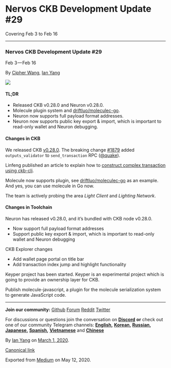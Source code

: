 # Nervos CKB Development Update \#29

Covering Feb 3 to Feb 16

------------------------------------------------------------------------

### Nervos CKB Development Update \#29

Feb 3 — Feb 16

By [Cipher Wang](https://github.com/CipherWang), [Ian Yang](https://medium.com/u/72022cac4c7c)

![](https://cdn-images-1.medium.com/max/800/1*TuRIpEp1hPHumL0azJ2h4g.png)

#### TL;DR

-   Released CKB v0.28.0 and Neuron v0.28.0.
-   Molecule plugin system and [driftluo/moleculec-go](https://github.com/driftluo/moleculec-go).
-   Neuron now supports full payload format addresses.
-   Neuron now supports public key export & import, which is important to read-only wallet and Neuron debugging.

#### Changes in CKB

We released CKB [v0.28.0](https://github.com/nervosnetwork/ckb/releases/tag/v0.28.0). The breaking change [\#1879](https://github.com/nervosnetwork/ckb/pull/1879) added `outputs_validator` to `send_transaction` RPC ([@quake](https://github.com/quake)).

Linfeng published an article to explain how to [construct complex transaction using ckb-cli](https://github.com/nervosnetwork/ckb-cli/wiki/Handle-Complex-Transaction).

Molecule now supports plugin, see [driftluo/moleculec-go](https://github.com/driftluo/moleculec-go) as an example. And yes, you can use molecule in Go now.

The team is actively probing the area *Light Client* and *Lighting Network*.

#### Changes in Toolchain

Neuron has released v0.28.0, and it’s bundled with CKB node v0.28.0.

-   Now support full payload format addresses
-   Support public key export & import, which is important to read-only wallet and Neuron debugging

CKB Explorer changes

-   Add wallet page portal on title bar
-   Add transaction index jump and highlight functionality

Keyper project has been started. Keyper is an experimental project which is going to provide an ownership layer for CKB.

Publish molecule-javascript, a plugin for the molecule serialization system to generate JavaScript code.

------------------------------------------------------------------------

**Join our community:** [Github](https://github.com/nervosnetwork) [Forum](https://talk.nervos.org/) [Reddit](https://www.reddit.com/r/NervosNetwork) [Twitter](https://twitter.com/nervosnetwork)

For discussions or questions join the conversation on [**Discord**](https://discord.gg/Cc8Tr6K) **or** check out one of our community Telegram channels: [**English**](https://t.me/NervosNetwork)**,** [**Korean**](http://t.me/NervosKorea)**,** [**Russian**](https://t.me/NervosRussia)**,** [**Japanese**](http://t.me/NervosNertwork_japan)**,** [**Spanish**](https://t.me/NervosNetworkES)**,** [**Vietnamese**](https://t.me/nervosvietnam) and [**Chinese**](https://t.me/NervosNetworkcn)

By [Ian Yang](https://medium.com/@doitian) on [March 1, 2020](https://medium.com/p/6172a71b985f).

[Canonical link](https://medium.com/@doitian/nervos-ckb-development-update-29-6172a71b985f)

Exported from [Medium](https://medium.com) on May 12, 2020.
